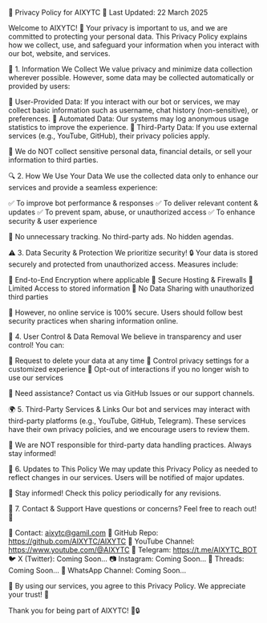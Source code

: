 🔐 Privacy Policy for AIXYTC
📅 Last Updated: 22 March 2025

Welcome to AIXYTC! 🚀 Your privacy is important to us, and we are committed to protecting your personal data. This Privacy Policy explains how we collect, use, and safeguard your information when you interact with our bot, website, and services.

📌 1. Information We Collect
We value privacy and minimize data collection wherever possible. However, some data may be collected automatically or provided by users:

🔹 User-Provided Data: If you interact with our bot or services, we may collect basic information such as username, chat history (non-sensitive), or preferences.
🔹 Automated Data: Our systems may log anonymous usage statistics to improve the experience.
🔹 Third-Party Data: If you use external services (e.g., YouTube, GitHub), their privacy policies apply.

🚫 We do NOT collect sensitive personal data, financial details, or sell your information to third parties.

🔍 2. How We Use Your Data
We use the collected data only to enhance our services and provide a seamless experience:

✅ To improve bot performance & responses
✅ To deliver relevant content & updates
✅ To prevent spam, abuse, or unauthorized access
✅ To enhance security & user experience

🔄 No unnecessary tracking. No third-party ads. No hidden agendas.

⚠️ 3. Data Security & Protection
We prioritize security! 🔒 Your data is stored securely and protected from unauthorized access. Measures include:

🔹 End-to-End Encryption where applicable
🔹 Secure Hosting & Firewalls
🔹 Limited Access to stored information
🔹 No Data Sharing with unauthorized third parties

🚨 However, no online service is 100% secure. Users should follow best security practices when sharing information online.

🛑 4. User Control & Data Removal
We believe in transparency and user control! You can:

🔹 Request to delete your data at any time
🔹 Control privacy settings for a customized experience
🔹 Opt-out of interactions if you no longer wish to use our services

📩 Need assistance? Contact us via GitHub Issues or our support channels.

🌍 5. Third-Party Services & Links
Our bot and services may interact with third-party platforms (e.g., YouTube, GitHub, Telegram). These services have their own privacy policies, and we encourage users to review them.

🔗 We are NOT responsible for third-party data handling practices. Always stay informed!

📜 6. Updates to This Policy
We may update this Privacy Policy as needed to reflect changes in our services. Users will be notified of major updates.

📅 Stay informed! Check this policy periodically for any revisions.

💬 7. Contact & Support
Have questions or concerns? Feel free to reach out! 🚀

📧 Contact: aixytc@gamil.com
🔗 GitHub Repo: https://github.com/AIXYTC/AIXYTC
🎥 YouTube Channel: https://www.youtube.com/@AIXYTC
💬 Telegram: https://t.me/AIXYTC_BOT
🐦 X (Twitter): Coming Soon...
📷 Instagram: Coming Soon...
📝 Threads: Coming Soon...
📱 WhatsApp Channel: Coming Soon...

🔹 By using our services, you agree to this Privacy Policy. We appreciate your trust! 💙

Thank you for being part of AIXYTC! 🚀🔒

